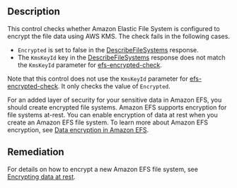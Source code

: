 ## Description

This control checks whether Amazon Elastic File System is configured to encrypt the file data using AWS KMS. The check fails in the following cases.

  - `Encrypted` is set to false in the [DescribeFileSystems](https://docs.aws.amazon.com/efs/latest/ug/API_DescribeFileSystems.html) response.
  - The `KmsKeyId` key in the [DescribeFileSystems](https://docs.aws.amazon.com/efs/latest/ug/API_DescribeFileSystems.html) response does not match the `KmsKeyId` parameter for [efs-encrypted-check](https://docs.aws.amazon.com/config/latest/developerguide/efs-encrypted-check.html).

Note that this control does not use the `KmsKeyId` parameter for [efs-encrypted-check](https://docs.aws.amazon.com/config/latest/developerguide/efs-encrypted-check.html). It only checks the value of `Encrypted`.

For an added layer of security for your sensitive data in Amazon EFS, you should create encrypted file systems. Amazon EFS supports encryption for file systems at-rest. You can enable encryption of data at rest when you create an Amazon EFS file system. To learn more about Amazon EFS encryption, see [Data encryption in Amazon EFS](https://docs.aws.amazon.com/efs/latest/ug/encryption.html).

## Remediation

For details on how to encrypt a new Amazon EFS file system, see [Encrypting data at rest](https://docs.aws.amazon.com/efs/latest/ug/encryption-at-rest.html).